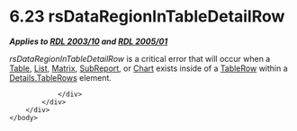 <html dir="LTR" xmlns:mshelp="http://msdn.microsoft.com/mshelp" xmlns:ddue="http://ddue.schemas.microsoft.com/authoring/2003/5" xmlns:xlink="http://www.w3.org/1999/xlink" xmlns:tool="http://www.microsoft.com/tooltip">
    <head>
        <meta http-equiv="Content-Type" content="text/html; CHARSET=utf-8"></meta>
        <meta name="save" content="history"></meta>
        <title>6.23 rsDataRegionInTableDetailRow</title>
        <xml>
            <mshelp:toctitle title="6.23 rsDataRegionInTableDetailRow"></mshelp:toctitle>
            <mshelp:rltitle title="[MS-RDL]: rsDataRegionInTableDetailRow"></mshelp:rltitle>
            <mshelp:keyword index="A" term="c83b4837-43d3-40e8-af25-405734e4a1ca"></mshelp:keyword>
            <mshelp:attr name="DCSext.ContentType" value="open specification"></mshelp:attr>
            <mshelp:attr name="AssetID" value="c83b4837-43d3-40e8-af25-405734e4a1ca"></mshelp:attr>
            <mshelp:attr name="TopicType" value="kbRef"></mshelp:attr>
            <mshelp:attr name="DCSext.Title" value="[MS-RDL]: rsDataRegionInTableDetailRow" />
        </xml>
    </head>
    <body>
        <div id="header">
            <h1 class="heading">6.23 rsDataRegionInTableDetailRow</h1>
        </div>
        <div id="mainSection">
            <div id="mainBody">
                <div id="allHistory" class="saveHistory"></div>
                <div id="sectionSection0" class="section" name="collapseableSection">
                    

<p><b><i>Applies to </i></b><a href="a7e2ad00-07c8-4f6d-80ab-3ad55df7b233.htm"><b><i>RDL 2003/10</i></b></a><b><i>
and </i></b><a href="3ebe2912-4958-4832-b391-cad1f5e13338.htm"><b><i>RDL 2005/01</i></b></a></p>

<p><i>rsDataRegionInTableDetailRow</i> is a critical error that
will occur when a <a href="660db744-699e-4ca3-a2d6-a5cab4bcf9b0.htm">Table</a>,
<a href="ea4c625c-0558-4fb3-b3b8-bde6c160b1e2.htm">List</a>, <a href="25419c0a-c7c6-43d7-8ca5-1af842666dcb.htm">Matrix</a>, <a href="04d4d6d6-e103-48fc-b4f7-bf5b4a7e56e5.htm">SubReport</a>, or <a href="b0ab5524-7eb2-47a7-a4d3-230f5c8c5526.htm">Chart</a> exists inside of a <a href="839c6688-01b5-4468-a398-49a7a4ce5eed.htm">TableRow</a> within a <a href="26d1921c-fb14-4676-8d5e-61c94dc11a8e.htm">Details.TableRows</a> element.</p>


                </div>
            </div>
        </div>
    </body>
</html>
